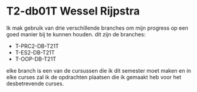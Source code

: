 # T2-db01T Wessel Rijpstra

Ik mak gebruik van drie verschillende branches om mijn progress op een goed manier bij te kunnen houden.
dit zijn de branches:
* T-PRC2-DB-T21T
* T-ES2-DB-T21T
* T-OOP-DB-T21T

elke branch is een van de cursussen die ik dit semester moet maken en in elke curses zal ik de opdrachten plaatsen die ik gemaakt heb voor het desbetrevende curses. 